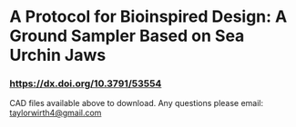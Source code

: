# A Protocol for Bioinspired Design: A Ground Sampler Based on Sea Urchin Jaws
### https://dx.doi.org/10.3791/53554

CAD files available above to download. Any questions please email: taylorwirth4@gmail.com
